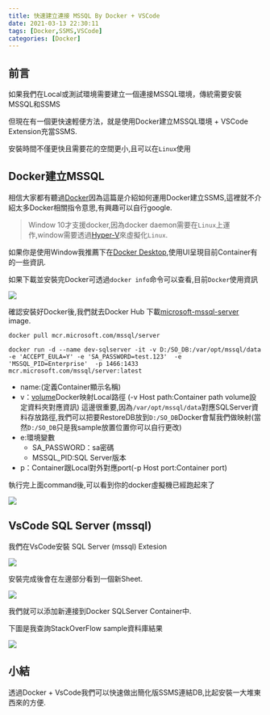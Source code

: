 ```yaml
---
title: 快速建立連接 MSSQL By Docker + VSCode
date: 2021-03-13 22:30:11
tags: [Docker,SSMS,VSCode]
categories: [Docker]
---
```


## 前言

如果我們在Local或測試環境需要建立一個連接MSSQL環境，傳統需要安裝MSSQL和SSMS

但現在有一個更快速輕便方法，就是使用Docker建立MSSQL環境 + VSCode Extension充當SSMS.

安裝時間不僅更快且需要花的空間更小,且可以在`Linux`使用

## Docker建立MSSQL

相信大家都有聽過[Docker](https://www.docker.com/)因為這篇是介紹如何運用Docker建立SSMS,這裡就不介紹太多Docker相關指令意思,有興趣可以自行google.

> Window 10才支援docker,因為docker daemon需要在`Linux`上運作,window需要透過[Hyper-V](https://docs.microsoft.com/zh-tw/virtualization/hyper-v-on-windows/about/)來虛擬化`Linux`.

如果你是使用Window我推薦下在[Docker Desktop](https://www.docker.com/products/docker-desktop),使用UI呈現目前Container有的一些資訊.

如果下載並安裝完Docker可透過`docker info`命令可以查看,目前`Docker`使用資訊

![](https://i.imgur.com/fyz6U56.png)

確認安裝好Docker後,我們就去Docker Hub 下載[microsoft-mssql-server](https://hub.docker.com/_/microsoft-mssql-server) image.

```docker
docker pull mcr.microsoft.com/mssql/server
```

```docker
docker run -d --name dev-sqlserver -it -v D:/SO_DB:/var/opt/mssql/data -e 'ACCEPT_EULA=Y' -e 'SA_PASSWORD=test.123'  -e 'MSSQL_PID=Enterprise'  -p 1466:1433 mcr.microsoft.com/mssql/server:latest
```

* name:(定義Container顯示名稱)
* v：[volume](https://docs.docker.com/storage/volumes/)Docker映射Local路徑 (-v Host path:Container path  volume設定資料夾對應資訊) 這邊很重要,因為`/var/opt/mssql/data`對應SQLServer資料存放路徑,我們可以把要RestoreDB放到`D:/SO_DB`Docker會幫我們做映射(當然`D:/SO_DB`只是我sample放置位置你可以自行更改)
* e:環境變數
  * SA_PASSWORD：sa密碼
  * MSSQL_PID:SQL Server版本
* p：Container跟Local對外對應port(-p Host port:Container port)

執行完上面command後,可以看到你的docker虛擬機已經跑起來了

![](https://i.imgur.com/1DOeOHP.png)

## VsCode SQL Server (mssql)

我們在VsCode安裝 SQL Server (mssql) Extesion

![](https://i.imgur.com/RfAUNTT.png)


安裝完成後會在左邊部分看到一個新Sheet.

![](https://i.imgur.com/agilh0R.png)

我們就可以添加新連接到Docker SQLServer Container中.

下圖是我查詢StackOverFlow sample資料庫結果

![](https://i.imgur.com/rTVD1is.png)

## 小結

透過Docker + VsCode我們可以快速做出簡化版SSMS連結DB,比起安裝一大堆東西來的方便.